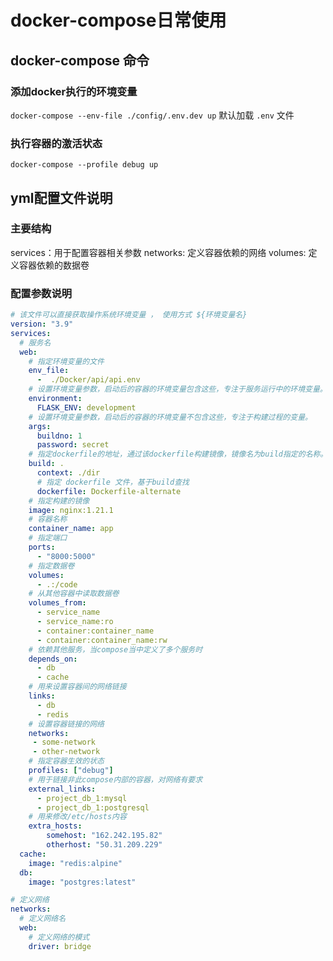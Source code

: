 # docker-compose日常使用
## docker-compose 命令
### 添加docker执行的环境变量
`docker-compose --env-file ./config/.env.dev up`
默认加载 `.env` 文件
### 执行容器的激活状态
`docker-compose --profile debug up`
## yml配置文件说明
### 主要结构
services：用于配置容器相关参数
networks: 定义容器依赖的网络
volumes: 定义容器依赖的数据卷

### 配置参数说明
```yml
# 该文件可以直接获取操作系统环境变量 ， 使用方式 ${环境变量名}
version: "3.9"
services:
  # 服务名
  web:
    # 指定环境变量的文件
    env_file:
      -  ./Docker/api/api.env
    # 设置环境变量参数，启动后的容器的环境变量包含这些，专注于服务运行中的环境变量。
    environment:
      FLASK_ENV: development
    # 设置环境变量参数，启动后的容器的环境变量不包含这些，专注于构建过程的变量。
    args:
      buildno: 1
      password: secret
    # 指定dockerfile的地址，通过该dockerfile构建镜像，镜像名为build指定的名称。
    build: .
      context: ./dir
      # 指定 dockerfile 文件，基于build查找
      dockerfile: Dockerfile-alternate
    # 指定构建的镜像
    image: nginx:1.21.1
    # 容器名称
    container_name: app
    # 指定端口
    ports:
      - "8000:5000"
    # 指定数据卷
    volumes:
      - .:/code
    # 从其他容器中读取数据卷
    volumes_from:
      - service_name
      - service_name:ro
      - container:container_name
      - container:container_name:rw
    # 依赖其他服务，当compose当中定义了多个服务时
    depends_on:
      - db
      - cache
    # 用来设置容器间的网络链接
    links:
      - db
      - redis
    # 设置容器链接的网络
    networks:
     - some-network
     - other-network
    # 指定容器生效的状态
    profiles: ["debug"]
    # 用于链接非此compose内部的容器，对网络有要求
    external_links:
      - project_db_1:mysql
      - project_db_1:postgresql
    # 用来修改/etc/hosts内容
    extra_hosts:
        somehost: "162.242.195.82"
        otherhost: "50.31.209.229"
  cache:
    image: "redis:alpine"
  db:
    image: "postgres:latest"

# 定义网络
networks:
  # 定义网络名
  web:
    # 定义网络的模式
    driver: bridge
```